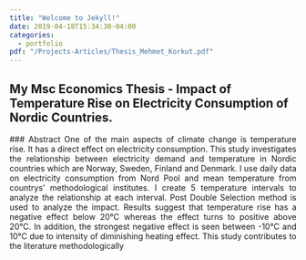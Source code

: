 ```yaml
---
title: "Welcome to Jekyll!"
date: 2019-04-18T15:34:30-04:00
categories:
  - portfolio
pdf: "/Projects-Articles/Thesis_Mehmet_Korkut.pdf"
---
```


## My Msc Economics Thesis - Impact of Temperature Rise on Electricity Consumption of Nordic Countries.
<div style="text-align: justify;">
### Abstract
One of the main aspects of climate change is temperature rise. It has a direct effect on
electricity consumption. This study investigates the relationship between electricity demand
and temperature in Nordic countries which are Norway, Sweden, Finland and Denmark. I use
daily data on electricity consumption from Nord Pool and mean temperature from countrys’
methodological institutes. I create 5 temperature intervals to analyze the relationship at each
interval. Post Double Selection method is used to analyze the impact. Results suggest that
temperature rise has a negative effect below 20°C whereas the effect turns to positive above
20°C. In addition, the strongest negative effect is seen between -10°C and 10°C due to intensity
of diminishing heating effect. This study contributes to the literature methodologically
</div>
